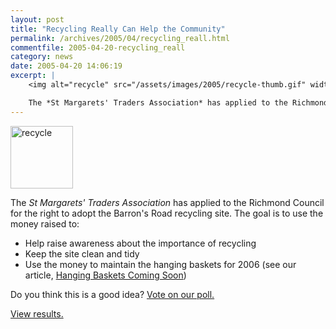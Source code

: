 ```yaml
---
layout: post
title: "Recycling Really Can Help the Community"
permalink: /archives/2005/04/recycling_reall.html
commentfile: 2005-04-20-recycling_reall
category: news
date: 2005-04-20 14:06:19
excerpt: |
    <img alt="recycle" src="/assets/images/2005/recycle-thumb.gif" width="100" height="100" class="right" />

    The *St Margarets' Traders Association* has applied to the Richmond Council for the right to adopt the Barron's Road recycling site.
---
```


<img alt="recycle" src="/assets/images/2005/recycle-thumb.gif" width="100" height="100" class="right" />

The *St Margarets' Traders Association* has applied to the Richmond Council for the right to adopt the Barron's Road recycling site. The goal is to use the money raised to:

-   Help raise awareness about the importance of recycling
-   Keep the site clean and tidy
-   Use the money to maintain the hanging baskets for 2006 (see our article, [Hanging Baskets Coming Soon](/archives/2005/04/hanging_baskets.html))

Do you think this is a good idea? [Vote on our poll.](/cgi-bin/poll.cgi?pollname=recycle)

[View results.](/cgi-bin/poll.cgi?pollname=recycle&amp;action=results)
